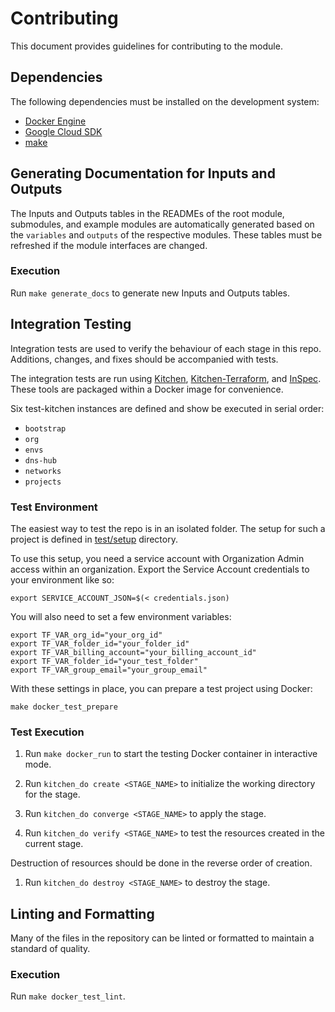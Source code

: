# Contributing

This document provides guidelines for contributing to the module.

## Dependencies

The following dependencies must be installed on the development system:

- [Docker Engine][docker-engine]
- [Google Cloud SDK][google-cloud-sdk]
- [make]

## Generating Documentation for Inputs and Outputs

The Inputs and Outputs tables in the READMEs of the root module,
submodules, and example modules are automatically generated based on
the `variables` and `outputs` of the respective modules. These tables
must be refreshed if the module interfaces are changed.

### Execution

Run `make generate_docs` to generate new Inputs and Outputs tables.


## Integration Testing

Integration tests are used to verify the behaviour of each stage in this repo.
Additions, changes, and fixes should be accompanied with tests.

The integration tests are run using [Kitchen][kitchen],
[Kitchen-Terraform][kitchen-terraform], and [InSpec][inspec]. These
tools are packaged within a Docker image for convenience.

Six test-kitchen instances are defined and show be executed in serial order:

- `bootstrap`
- `org`
- `envs`
- `dns-hub`
- `networks`
- `projects`


### Test Environment
The easiest way to test the repo is in an isolated folder. The setup for such a project is defined in [test/setup](./test/setup/) directory.

To use this setup, you need a service account with Organization Admin access within an organization. Export the Service Account credentials to your environment like so:

```
export SERVICE_ACCOUNT_JSON=$(< credentials.json)
```

You will also need to set a few environment variables:
```
export TF_VAR_org_id="your_org_id"
export TF_VAR_folder_id="your_folder_id"
export TF_VAR_billing_account="your_billing_account_id"
export TF_VAR_folder_id="your_test_folder"
export TF_VAR_group_email="your_group_email"
```

With these settings in place, you can prepare a test project using Docker:
```
make docker_test_prepare
```

### Test Execution

1. Run `make docker_run` to start the testing Docker container in
   interactive mode.

1. Run `kitchen_do create <STAGE_NAME>` to initialize the working
   directory for the stage.

1. Run `kitchen_do converge <STAGE_NAME>` to apply the stage.

1. Run `kitchen_do verify <STAGE_NAME>` to test the resources created in the current stage.

Destruction of resources should be done in the reverse order of creation.

1. Run `kitchen_do destroy <STAGE_NAME>` to destroy the stage.


## Linting and Formatting

Many of the files in the repository can be linted or formatted to
maintain a standard of quality.

### Execution

Run `make docker_test_lint`.

[docker-engine]: https://www.docker.com/products/docker-engine
[flake8]: http://flake8.pycqa.org/en/latest/
[gofmt]: https://golang.org/cmd/gofmt/
[google-cloud-sdk]: https://cloud.google.com/sdk/install
[hadolint]: https://github.com/hadolint/hadolint
[inspec]: https://inspec.io/
[kitchen-terraform]: https://github.com/newcontext-oss/kitchen-terraform
[kitchen]: https://kitchen.ci/
[make]: https://en.wikipedia.org/wiki/Make_(software)
[shellcheck]: https://www.shellcheck.net/
[terraform-docs]: https://github.com/segmentio/terraform-docs
[terraform]: https://terraform.io/
